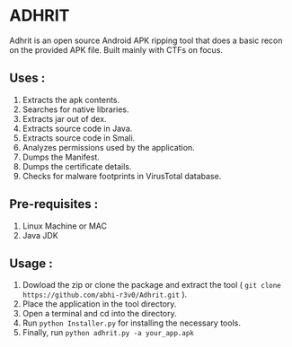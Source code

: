 # ADHRIT
Adhrit is an open source Android APK ripping tool that does a basic recon on the provided APK file. Built mainly with CTFs on focus. 

## Uses :

1. Extracts the apk contents.
2. Searches for native libraries.
3. Extracts jar out of dex.
4. Extracts source code in Java.
5. Extracts source code in Smali. 
6. Analyzes permissions used by the application.
7. Dumps the Manifest.
8. Dumps the certificate details.
9. Checks for malware footprints in VirusTotal database. 


## Pre-requisites :

1. Linux Machine or MAC
2. Java JDK


## Usage :

1. Dowload the zip or clone the package and extract the tool ( ```git clone https://github.com/abhi-r3v0/Adhrit.git``` ).
2. Place the application in the tool directory. 
3. Open a terminal and cd into the directory.
4. Run ```python Installer.py``` for installing the necessary tools.
4. Finally, run ```python adhrit.py -a your_app.apk```
